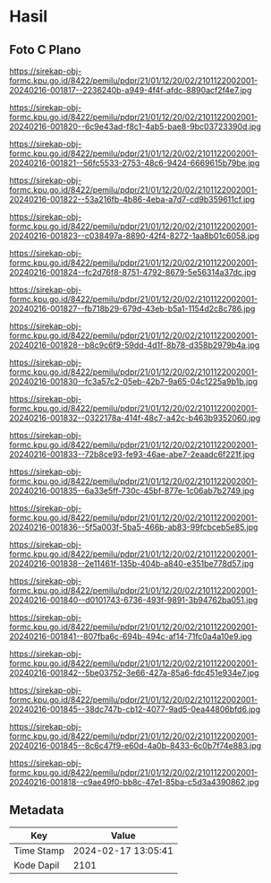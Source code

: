 # Hasil

## Foto C Plano

https://sirekap-obj-formc.kpu.go.id/8422/pemilu/pdpr/21/01/12/20/02/2101122002001-20240216-001817--2236240b-a949-4f4f-afdc-8890acf2f4e7.jpg

https://sirekap-obj-formc.kpu.go.id/8422/pemilu/pdpr/21/01/12/20/02/2101122002001-20240216-001820--6c9e43ad-f8c1-4ab5-bae8-9bc03723390d.jpg

https://sirekap-obj-formc.kpu.go.id/8422/pemilu/pdpr/21/01/12/20/02/2101122002001-20240216-001821--56fc5533-2753-48c6-9424-6669615b79be.jpg

https://sirekap-obj-formc.kpu.go.id/8422/pemilu/pdpr/21/01/12/20/02/2101122002001-20240216-001822--53a216fb-4b86-4eba-a7d7-cd9b359611cf.jpg

https://sirekap-obj-formc.kpu.go.id/8422/pemilu/pdpr/21/01/12/20/02/2101122002001-20240216-001823--c038497a-8890-42f4-8272-1aa8b01c6058.jpg

https://sirekap-obj-formc.kpu.go.id/8422/pemilu/pdpr/21/01/12/20/02/2101122002001-20240216-001824--fc2d76f8-8751-4792-8679-5e56314a37dc.jpg

https://sirekap-obj-formc.kpu.go.id/8422/pemilu/pdpr/21/01/12/20/02/2101122002001-20240216-001827--fb718b29-679d-43eb-b5a1-1154d2c8c786.jpg

https://sirekap-obj-formc.kpu.go.id/8422/pemilu/pdpr/21/01/12/20/02/2101122002001-20240216-001828--b8c9c6f9-59dd-4d1f-8b78-d358b2979b4a.jpg

https://sirekap-obj-formc.kpu.go.id/8422/pemilu/pdpr/21/01/12/20/02/2101122002001-20240216-001830--fc3a57c2-05eb-42b7-9a65-04c1225a9b1b.jpg

https://sirekap-obj-formc.kpu.go.id/8422/pemilu/pdpr/21/01/12/20/02/2101122002001-20240216-001832--0322178a-414f-48c7-a42c-b463b9352060.jpg

https://sirekap-obj-formc.kpu.go.id/8422/pemilu/pdpr/21/01/12/20/02/2101122002001-20240216-001833--72b8ce93-fe93-46ae-abe7-2eaadc6f221f.jpg

https://sirekap-obj-formc.kpu.go.id/8422/pemilu/pdpr/21/01/12/20/02/2101122002001-20240216-001835--6a33e5ff-730c-45bf-877e-1c06ab7b2749.jpg

https://sirekap-obj-formc.kpu.go.id/8422/pemilu/pdpr/21/01/12/20/02/2101122002001-20240216-001836--5f5a003f-5ba5-466b-ab83-99fcbceb5e85.jpg

https://sirekap-obj-formc.kpu.go.id/8422/pemilu/pdpr/21/01/12/20/02/2101122002001-20240216-001838--2e11461f-135b-404b-a840-e351be778d57.jpg

https://sirekap-obj-formc.kpu.go.id/8422/pemilu/pdpr/21/01/12/20/02/2101122002001-20240216-001840--d0101743-6736-493f-9891-3b94762ba051.jpg

https://sirekap-obj-formc.kpu.go.id/8422/pemilu/pdpr/21/01/12/20/02/2101122002001-20240216-001841--807fba6c-694b-494c-af14-71fc0a4a10e9.jpg

https://sirekap-obj-formc.kpu.go.id/8422/pemilu/pdpr/21/01/12/20/02/2101122002001-20240216-001842--5be03752-3e66-427a-85a6-fdc451e934e7.jpg

https://sirekap-obj-formc.kpu.go.id/8422/pemilu/pdpr/21/01/12/20/02/2101122002001-20240216-001845--38dc747b-cb12-4077-9ad5-0ea44806bfd6.jpg

https://sirekap-obj-formc.kpu.go.id/8422/pemilu/pdpr/21/01/12/20/02/2101122002001-20240216-001845--8c6c47f9-e60d-4a0b-8433-6c0b7f74e883.jpg

https://sirekap-obj-formc.kpu.go.id/8422/pemilu/pdpr/21/01/12/20/02/2101122002001-20240216-001818--c9ae49f0-bb8c-47e1-85ba-c5d3a4390862.jpg


## Metadata

| Key        | Value               |
| ---------- | ------------------- |
| Time Stamp | 2024-02-17 13:05:41 |
| Kode Dapil | 2101                |



